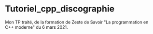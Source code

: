 # Tutoriel_cpp_discographie
Mon TP traité, de la formation de Zeste de Savoir "La programmation en C++ moderne" du 6 mars 2021.
